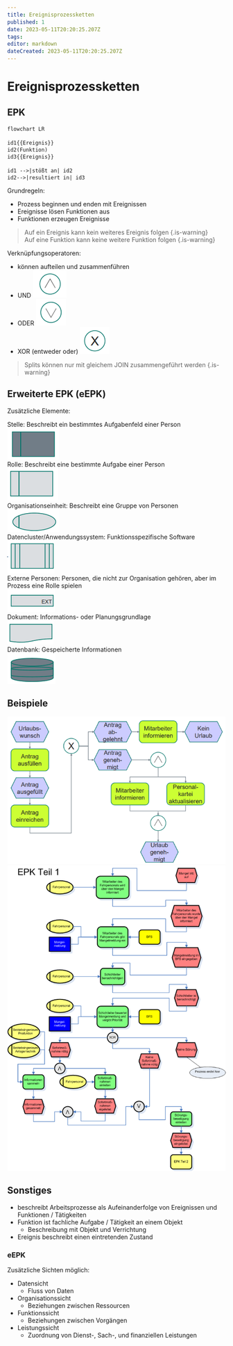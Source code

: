 ```yaml
---
title: Ereignisprozessketten
published: 1
date: 2023-05-11T20:20:25.207Z
tags: 
editor: markdown
dateCreated: 2023-05-11T20:20:25.207Z
---
```


# Ereignisprozessketten

## EPK

```mermaid
flowchart LR

id1{{Ereignis}}
id2(Funktion)
id3{{Ereignis}}

id1 -->|stößt an| id2 
id2-->|resultiert in| id3

```

Grundregeln:

- Prozess beginnen und enden mit Ereignissen
- Ereignisse lösen Funktionen aus
- Funktionen erzeugen Ereignisse

> Auf ein Ereignis kann kein weiteres Ereignis folgen
{.is-warning}  
> Auf eine Funktion kann keine weitere Funktion folgen
{.is-warning}

Verknüpfungsoperatoren:

- können aufteilen und zusammenführen
- UND  ![UND](epk_und.png)
- ODER  ![ODER](epk_oder.png)
- XOR (entweder oder)  ![XOR (entweder oder)](epk_xor.png)

> Splits können nur mit gleichem JOIN zusammengeführt werden
{.is-warning}

## Erweiterte EPK (eEPK)

Zusätzliche Elemente:

Stelle: Beschreibt ein bestimmtes Aufgabenfeld einer
Person  
![Stelle](/fom/semester-4/geschaeftsprozessmodellierung/stelle.png)  
Rolle: Beschreibt eine bestimmte Aufgabe einer Person  
![Rolle](/fom/semester-4/geschaeftsprozessmodellierung/rolle.png)  
Organisationseinheit: Beschreibt eine Gruppe von Personen  
![Organisationseinheit](/fom/semester-4/geschaeftsprozessmodellierung/orga-einheit.png)  
Datencluster/Anwendungssystem: Funktionsspezifische Software  
![Datencluster](/fom/semester-4/geschaeftsprozessmodellierung/datensystem.png)  
Externe Personen: Personen, die nicht zur Organisation gehören, aber im Prozess eine Rolle spielen  
![Externe Personen](/fom/semester-4/geschaeftsprozessmodellierung/externe-person.png)  
Dokument: Informations- oder Planungsgrundlage  
![Dokument](/fom/semester-4/geschaeftsprozessmodellierung/dokument.png)  
Datenbank: Gespeicherte Informationen  
![Datenbank](/fom/semester-4/geschaeftsprozessmodellierung/datenbank.png)  

## Beispiele

![Urlaubsantrag](epk_urlaubsantrag.png)
![Mangel](epk_mangel.png)

## Sonstiges

- beschreibt Arbeitsprozesse als Aufeinanderfolge von Ereignissen und Funktionen / Tätigkeiten
- Funktion ist fachliche Aufgabe / Tätigkeit an einem Objekt
  - Beschreibung mit Objekt und Verrichtung
- Ereignis beschreibt einen eintretenden Zustand

### eEPK

Zusätzliche Sichten möglich:

- Datensicht
  - Fluss von Daten
- Organisationssicht
  - Beziehungen zwischen Ressourcen
- Funktionssicht
  - Beziehungen zwischen Vorgängen
- Leistungssicht
  - Zuordnung von Dienst-, Sach-, und finanziellen Leistungen
